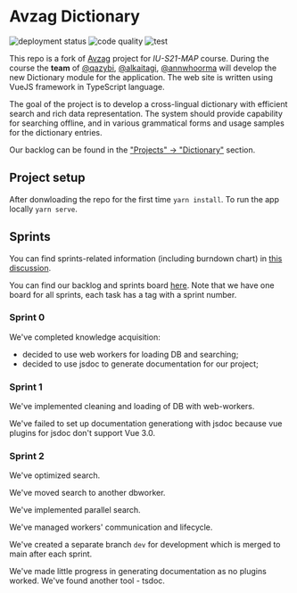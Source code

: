 # Avzag Dictionary

![deployment status](https://github.com/IU-MAP/Avzag/actions/workflows/dist.yml/badge.svg)
![code quality](https://github.com/IU-MAP/Avzag/actions/workflows/lint.yml/badge.svg)
![test](https://github.com/IU-MAP/Avzag/actions/workflows/test.yml/badge.svg)

This repo is a fork of [Avzag](https://github.com/alkaitagi/Avzag) project for _IU-S21-MAP_ course. During the course the **team** of [@qazybi](https://github.com/QazyBi), [@alkaitagi](https://github.com/alkaitagi/), [@annwhoorma](https://github.com/annwhoorma) will develop the new Dictionary module for the application. The web site is written using VueJS framework in TypeScript language.

The goal of the project is to develop a cross-lingual dictionary with efficient search and rich data representation. The system should provide capability for searching offline, and in various grammatical forms and usage samples for the dictionary entries.

Our backlog can be found in the ["Projects" -> "Dictionary"](https://github.com/IU-MAP/Avzag/projects/1) section.

## Project setup

After donwloading the repo for the first time `yarn install`. To run the app locally `yarn serve`.


## Sprints

You can find sprints-related information (including burndown chart) in [this discussion](https://github.com/IU-MAP/avzag/discussions/20).

You can find our backlog and sprints board [here](https://github.com/IU-MAP/avzag/projects/1). Note that we have one board for all sprints, each task has a tag with a sprint number.

### Sprint 0

We've completed knowledge acquisition: 
- decided to use web workers for loading DB and searching; 
- decided to use jsdoc to generate documentation for our project;

### Sprint 1
We've implemented cleaning and loading of DB with web-workers.

We've failed to set up documentation generationg with jsdoc because vue plugins for jsdoc don't support Vue 3.0.

### Sprint 2
We've optimized search.

We've moved search to another dbworker.

We've implemented parallel search.

We've managed workers' communication and lifecycle.

We've created a separate branch `dev` for development which is merged to main after each sprint.

We've made little progress in generating documentation as no plugins worked. We've found another tool - tsdoc.
